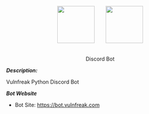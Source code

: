 <p align="center"><img src="https://vulnfreak.com/images/logo.png" width="100" style="margin-bottom: 20px;margin-right: 30px;"><img src="https://vulnfreak.com/images/bot.png" width="100"></p>
<p align="center">Discord Bot</p>


***Description:***

Vulnfreak Python Discord Bot

***Bot Website***

- Bot Site: https://bot.vulnfreak.com


